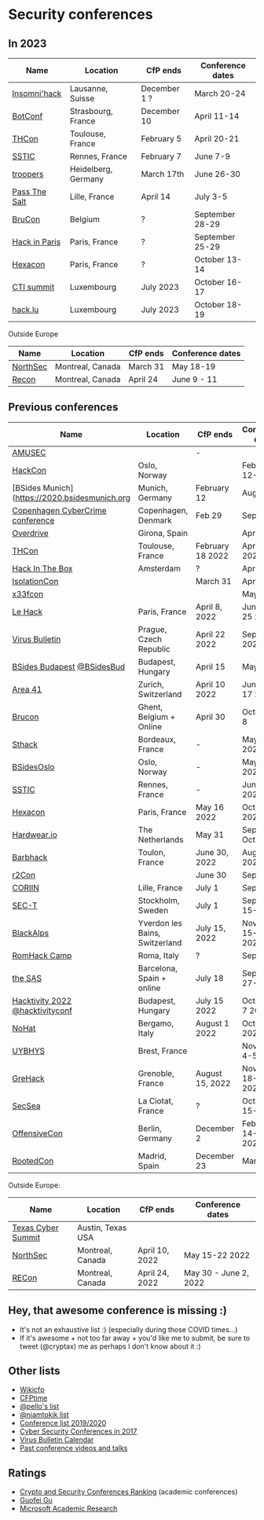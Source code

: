 # Security conferences


## In 2023

| Name           | Location	| CfP ends |  Conference dates |
| ---------------- | ------------- | ------------ | -------------------------|
| [Insomni'hack](https://insomnihack.ch) | Lausanne, Suisse | December 1 ? | March 20-24 |
| [BotConf](https://www.botconf.eu) | Strasbourg, France | December 10 | April 11-14 |
| [THCon](https://thcon.party/) | Toulouse, France | February 5| April 20-21 |
| [SSTIC](https://www.sstic.org/) | Rennes, France | February 7 | June 7-9 |
| [troopers](https://troopers.de/) |Heidelberg, Germany| March 17th | June 26-30 |
| [Pass The Salt](https://cfp.pass-the-salt.org/) | Lille, France | April 14 | July 3-5 |
| [BruCon](https://www.brucon.org/2023/) | Belgium | ? | September 28-29 | 
| [Hack in Paris](https://hackinparis.com) | Paris, France | ? | September 25-29 |
| [Hexacon](https://www.hexacon.fr) | Paris, France | ? | October 13-14 |
| [CTI summit](https://www.cti-summit.org)|Luxembourg| July 2023 | October 16-17 |
| [hack.lu](https://hack.lu) |Luxembourg| July 2023 | October 18-19 |


Outside Europe

| Name           | Location	| CfP ends |  Conference dates |
| ---------------- | ------------- | ------------ | -------------------------|
| [NorthSec](https://nsec.io/cfp/) | Montreal, Canada | March 31 | May 18-19 |
| [Recon](https://recon.cx/2023/cfp.html) | Montreal, Canada | April 24 | June 9 - 11 |


## Previous conferences

| Name           | Location	| CfP ends |  Conference dates |
| ---------------- | ------------- | ------------ | -------------------------|
| [AMUSEC](https://www.amusec.fr/) |  | - |  |
| [HackCon](https://www.hackcon.org/english/) | Oslo, Norway | | February 12-13 |
| [BSides Munich](https://2020.bsidesmunich.org | Munich, Germany | February 12 | August 25  |
| [Copenhagen CyberCrime conference](https://www.cyberhagen.com) | Copenhagen, Denmark | Feb 29 | Sept 14-16 |
| [Overdrive](http://overdriveconference.com/) | Girona, Spain |  | April 11-12 |
| [THCon](https://thcon.party/) | Toulouse, France | February 18 2022 | April 14-15 2022 |
| [Hack In The Box](https://conference.hitb.org/) | Amsterdam | ? | April 2020? |
| [IsolationCon](https://themanyhats.club/the-many-hats-club-presents-isolationcon/) |  | March 31 | April 24 |
| [x33fcon](https://x33fcon.com) |  | | May 17-21 |
| [Le Hack](https://lehack.org/fr) | Paris, France | April 8, 2022 | June 24-25 2022 |
| [Virus Bulletin](https://www.virusbulletin.com/) | Prague, Czech Republic | April 22 2022 | Sept 28-30 2022 |
| [BSides Budapest](https://2021.bsidesbud.com/call-for-paper/) [@BSidesBud](https://twitter.com/BSidesBud) | Budapest, Hungary | April 15 | May 27 |
| [Area 41](http://area41.io/) | Zurich, Switzerland | April 10 2022 | June 16-17 2022 |
| [Brucon](https://www.brucon.org/2021/cfp/) | Ghent, Belgium + Online | April 30 | October 4-8 | 
| [Sthack](https://sthack.fr) | Bordeaux, France | - | May 20 2022 |
| [BSidesOslo](https://bsidesoslo.no/) | Oslo, Norway | - | May 25 2022 |
| [SSTIC](https://www.sstic.org/) | Rennes, France | - | June 1-3 2022 |
| [Hexacon](https://cfp.hexacon.fr/hexacon-2022/cfp) | Paris, France | May 16 2022 | October 14 2022 |
| [Hardwear.io](https://hardwear.io)  | The Netherlands | May 31 | Sept 27 - Oct 2 |
| [Barbhack](https://www.barbhack.fr/2022/en/) | Toulon, France | June 30, 2022 | August 27, 2022 |
| [r2Con](https://con.rada.re/r2con-2020/cfp/)|  | June 30 | Sept 2-5 |
| [CORIIN](https://www.cecyf.fr/activites/recherche-et-developpement/coriin-2021/) | Lille, France | July 1 | Sept 7 |
| [SEC-T](https://www.sec-t.org/call-for-papers/) | Stockholm, Sweden | July 1 | September 15-16 |
| [BlackAlps](http://blackalps.ch/ba/index.php) | Yverdon les Bains, Switzerland | July 15, 2022 | November 15-16, 2022 |
| [RomHack Camp](https://romhack.camp) | Roma, Italy | ? | Sept 23-24 |
| [the SAS](https://cfp.thesascon.com/thesascon2021/) | Barcelona, Spain + online | July 18 | September 27-30 |
| [Hacktivity 2022](https://2022.hacktivity.com/index.php/call-for-papers/) [@hacktivityconf](https://twitter.com/hacktivityconf) | Budapest, Hungary | July 15 2022 | October 6-7 2022 |
| [NoHat](https://www.nohat.it) | Bergamo, Italy | August 1 2022 | October 22 2022 |
| [UYBHYS](https://www.unlockyourbrain.bzh/) | Brest, France |  | November 4-5, 2022 |
| [GreHack](https://grehack.fr) | Grenoble, France | August 15, 2022 | November 18-19, 2022 |
| [SecSea](https://secsea.org/) | La Ciotat, France | ? | October 15-16 |
| [OffensiveCon](https://www.offensivecon.org/) | Berlin, Germany | December 2 | February 14-15 2020 |
| [RootedCon](https://www.rootedcon.com/) | Madrid, Spain | December 23 | March 5-7 |

Outside Europe:

| Name           | Location	| CfP ends |  Conference dates |
| ---------------- | ------------- | ------------ | -------------------------|
| [Texas Cyber Summit](https://texascyber.com/) | Austin, Texas USA | | |
| [NorthSec](https://nsec.io/cfp/) | Montreal, Canada | April 10, 2022 | May 15-22 2022 |
| [RECon](https://recon.cx/) | Montreal, Canada | April 24, 2022 | May 30 - June 2, 2022 |

## Hey, that awesome conference is missing :)

- It's not an exhaustive list :) (especially during those COVID times...)
- If it's awesome + not too far away + you'd like me to submit, be sure to tweet (@cryptax) me as perhaps I don't know about it :)

## Other lists

- [Wikicfp](http://wikicfp.com)
- [CFPtime](http://cfptime.org)
- [@pello's list](https://twitter.com/pello/lists/conferences/members)
- [@niamtokik list](https://twitter.com/niamtokik/lists/events)
- [Conference list 2019/2020](https://docs.google.com/spreadsheets/d/1SdJwWAwutrIKfh4o3c209hH81zB1e3gNS2StoBoqApU/edit#gid=0)
- [Cyber Security Conferences in 2017](https://www.concise-courses.com/security/conferences-of-2017/)
- [Virus Bulletin Calendar](https://www.virusbulletin.com/resources/calendar/)
- [Past conference videos and talks](https://github.com/PaulSec/awesome-sec-talks)


## Ratings

- [Crypto and Security Conferences Ranking](http://icsd.i2r.a-star.edu.sg/staff/jianying/conference-ranking.html) (academic conferences)
- [Guofei Gu](http://faculty.cs.tamu.edu/guofei/sec_conf_stat.htm) 
- [Microsoft Academic Research](http://academic.research.microsoft.com/RankList?entitytype=3&topdomainid=2&subdomainid=2)



